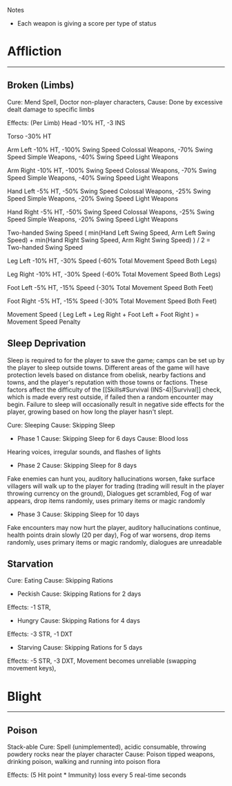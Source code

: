 Notes
- Each weapon is giving a score per type of status

# Affliction
---
## Broken (Limbs)
Cure: Mend Spell, Doctor non-player characters, 
Cause: Done by excessive dealt damage to specific limbs 

Effects: (Per Limb)
Head -10% HT, -3 INS

Torso -30% HT

Arm Left -10% HT, -100% Swing Speed Colossal Weapons, -70% Swing Speed Simple Weapons, -40% Swing Speed Light Weapons 

Arm Right -10% HT, -100% Swing Speed Colossal Weapons, -70% Swing Speed Simple Weapons, -40% Swing Speed Light Weapons

Hand Left -5% HT, -50% Swing Speed Colossal Weapons, -25% Swing Speed 
Simple Weapons, -20% Swing Speed Light Weapons

Hand Right -5% HT, -50% Swing Speed Colossal Weapons, -25% Swing Speed Simple Weapons, -20% Swing Speed Light Weapons

Two-handed Swing Speed
( min(Hand Left Swing Speed, Arm Left Swing Speed) + min(Hand Right Swing Speed, Arm Right Swing Speed) ) / 2 = Two-handed Swing Speed

Leg Left -10% HT, -30% Speed (-60% Total Movement Speed Both Legs)

Leg Right -10% HT, -30% Speed (-60% Total Movement Speed Both Legs)

Foot Left -5% HT,  -15% Speed (-30% Total Movement Speed Both Feet)

Foot Right -5% HT, -15% Speed (-30% Total Movement Speed Both Feet)

Movement Speed
( Leg Left + Leg Right + Foot Left + Foot Right ) = Movement Speed Penalty
## Sleep Deprivation
Sleep is required to for the player to save the game; camps can be set up by the player to sleep outside towns. Different areas of the game will have protection levels based on distance from obelisk, nearby factions and towns, and the player's reputation with those towns or factions. These factors affect the difficulty of the [[Skills#Survival (INS-4)|Survival]] check, which is made every rest outside, if failed then a random encounter may begin. Failure to sleep will occasionally result in negative side effects for the player, growing based on how long the player hasn't slept.

Cure: Sleeping
Cause: Skipping Sleep

- Phase 1
Cause: Skipping Sleep for 6 days
Cause: Blood loss

Hearing voices, irregular sounds, and flashes of lights

- Phase 2
Cause: Skipping Sleep for 8 days

Fake enemies can hunt you, auditory hallucinations worsen, fake surface villagers will walk up to the player for trading (trading will result in the player throwing currency on the ground), Dialogues get scrambled, Fog of war appears, drop items randomly, uses primary items or magic randomly

- Phase 3
Cause: Skipping Sleep for 10 days

Fake encounters may now hurt the player, auditory hallucinations continue, health points drain slowly (20 per day), Fog of war worsens, drop items randomly, uses primary items or magic randomly, dialogues are unreadable

## Starvation
Cure: Eating
Cause: Skipping Rations

- Peckish
Cause: Skipping Rations for 2 days

Effects: -1 STR, 

- Hungry
Cause: Skipping Rations for 4 days

Effects: -3 STR, -1 DXT

- Starving
Cause: Skipping Rations for 5 days

Effects: -5 STR, -3 DXT, Movement becomes unreliable (swapping movement keys),

# Blight
---
## Poison
Stack-able
Cure: Spell (unimplemented), acidic consumable, throwing powdery rocks near the player character
Cause: Poison tipped weapons, drinking poison, walking and running into poison flora

Effects: (5 Hit point * Immunity) loss every 5 real-time seconds